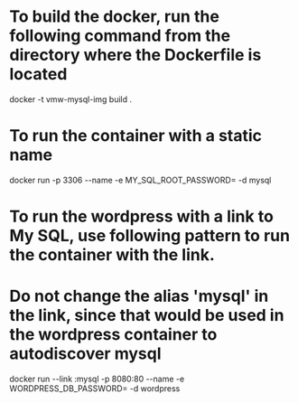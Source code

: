 
# To build the docker, run the following command from the directory where the Dockerfile is located
docker -t vmw-mysql-img build .

# To run the container with a static name
docker run -p 3306 --name <blogs-mysql> -e MY_SQL_ROOT_PASSWORD=<root-password-for-mysql>  -d mysql

# To run the wordpress with a link to My SQL, use following pattern to run the container with the link.
# Do not change the alias 'mysql' in the link, since that would be used in the wordpress container to autodiscover mysql
docker run --link <blogs-mysql>:mysql -p 8080:80 --name <blogs-wordpress> -e WORDPRESS_DB_PASSWORD=<root-password-for-mysql>  -d wordpress

